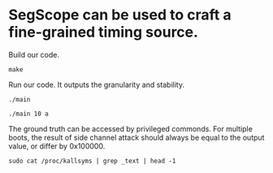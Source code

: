 # SegScope can be used to craft a fine-grained timing source.

Build our code.
```
make
```

Run our code. It outputs the granularity and stability.
```
./main 
```



```
./main 10 a
```

The ground truth can be accessed by privileged commonds. For multiple boots, the result of side channel attack should always be equal to the output value, or differ by 0x100000.
```
sudo cat /proc/kallsyms | grep _text | head -1
```
